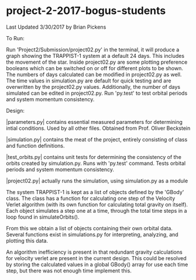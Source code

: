 # project-2-2017-bogus-students

Last Updated 3/30/2017 by Brian Pickens

To Run:

Run 'Project2/Submission/project02.py' in the terminal, it will produce a graph showing the TRAPPIST-1 system at a default 24 days. This includes the movement of the star.
Inside project02.py are some plotting preference booleans which can be switched on or off for different plots to be shown. The numbers of days calculated can be modified in project02.py as well. The time values in simulation.py are default for quick testing and are overwritten by the project02.py values.
Additionally, the number of days simulated can be edited in project02.py. Run 'py.test' to test orbital periods and system momentum consistency.

Design:

|parameters.py| contains essential measured parameters for determining intial conditions. Used by all other files. Obtained from Prof. Oliver Beckstein

|simulation.py| contains the meat of the project, entirely consisting of class and function definitions.

|test_orbits.py| contains unit tests for determining the consistency of the orbits created by simulation.py. Runs with 'py.test' command. Tests orbital periods and system momentum consistency.

|project02.py| actually runs the simulation, using simulation.py as a module

The system TRAPPIST-1 is kept as a list of objects defined by the 'GBody' class. The class has a function for calculating one step of the Velocity Verlet algorithm (with its own function for calculating total gravity on itself). Each object simulates a step one at a time, through the total time steps in a loop found in simulateOrbits().

From this we obtain a list of objects containing their own orbital data. Several functions exist in simulations.py for interpreting, analyzing, and plotting this data.

An algorithm inefficiency is present in that redundant gravity calculations for velocity verlet are present in the current design. This could be resolved by storing the calculated values in a global GBody() array for use each time step, but there was not enough time implement this.
